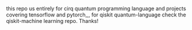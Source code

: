 this repo us entirely for cirq quantum programming language and projects covering tensorflow and pytorch,,, for qiskit quantum-language check the qiskit-machine learning repo. Thanks!
